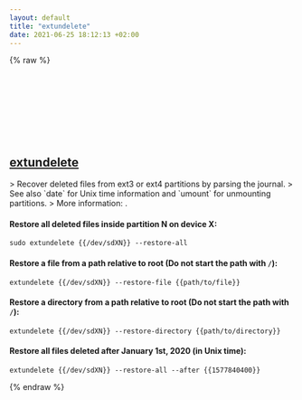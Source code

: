 ```yaml
---
layout: default
title: "extundelete"
date: 2021-06-25 18:12:13 +02:00
---
```

{% raw %}
<h2 id="extundelete">
  <a href="/en/linux/extundelete.html">extundelete</a> <a href="#extundelete"><svg class="icon">
    <use href="/assets/images/unicode_sprite.svg#link" />
  </svg></a>
</h2>
> Recover deleted files from ext3 or ext4 partitions by parsing the journal.
> See also `date` for Unix time information and `umount` for unmounting partitions.
> More information: <http://extundelete.sourceforge.net>.

#### Restore all deleted files inside partition N on device X:
```shell
sudo extundelete {{/dev/sdXN}} --restore-all
```
#### Restore a file from a path relative to root (Do not start the path with `/`):
```shell
extundelete {{/dev/sdXN}} --restore-file {{path/to/file}}
```
#### Restore a directory from a path relative to root (Do not start the path with `/`):
```shell
extundelete {{/dev/sdXN}} --restore-directory {{path/to/directory}}
```
#### Restore all files deleted after January 1st, 2020 (in Unix time):
```shell
extundelete {{/dev/sdXN}} --restore-all --after {{1577840400}}
```
{% endraw %}